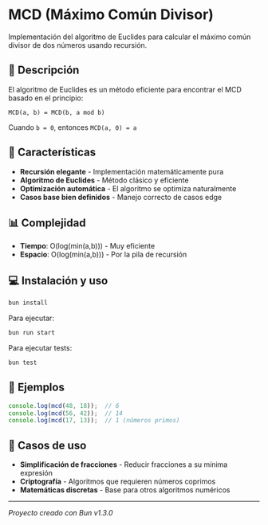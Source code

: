 # MCD (Máximo Común Divisor)

Implementación del algoritmo de Euclides para calcular el máximo común divisor de dos números usando recursión.

## 🔢 Descripción

El algoritmo de Euclides es un método eficiente para encontrar el MCD basado en el principio:
```
MCD(a, b) = MCD(b, a mod b)
```

Cuando `b = 0`, entonces `MCD(a, 0) = a`

## 🚀 Características

- **Recursión elegante** - Implementación matemáticamente pura
- **Algoritmo de Euclides** - Método clásico y eficiente
- **Optimización automática** - El algoritmo se optimiza naturalmente
- **Casos base bien definidos** - Manejo correcto de casos edge

## 📊 Complejidad

- **Tiempo**: O(log(min(a,b))) - Muy eficiente
- **Espacio**: O(log(min(a,b))) - Por la pila de recursión

## 💻 Instalación y uso

```bash
bun install
```

Para ejecutar:
```bash
bun run start
```

Para ejecutar tests:
```bash
bun test
```

## 🧪 Ejemplos

```typescript
console.log(mcd(48, 18));  // 6
console.log(mcd(56, 42));  // 14
console.log(mcd(17, 13));  // 1 (números primos)
```

## 🎯 Casos de uso

- **Simplificación de fracciones** - Reducir fracciones a su mínima expresión
- **Criptografía** - Algoritmos que requieren números coprimos
- **Matemáticas discretas** - Base para otros algoritmos numéricos

---

*Proyecto creado con Bun v1.3.0*
